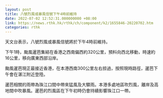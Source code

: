 ```yaml
---
layout: post
title: 八號烈風或暴風信號下午4時前維持
date: 2022-07-02 12:52:31.000000000 +08:00
link: https://news.rthk.hk/rthk/ch/component/k2/1655846-20220702.htm
categories: rthk
---
```


天文台表示，八號烈風或暴風信號將於下午4時前維持。

下午1時，颱風暹芭集結在香港之西南偏西約320公里，預料向西北移動，時速約16公里，移向廣東西部沿岸。

颱風暹芭現正最接近香港，在本港西南300公里左右掠過，按照現時路徑，暹芭下午會在湛江附近登陸。

暹芭相關的雨帶為珠江口間中帶來猛風及大驟雨。本港多處地區吹烈風，離岸及高地間中吹暴風。暹芭的烈風區在下午初時仍會持續影響珠江口一帶。
